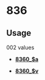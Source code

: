 # 836

## Usage

002 values

-   **[8360\_$a](../../tags/836/8360_a-1.md)**  

-   **[8360\_$v](../../tags/836/8360_v-2.md)**  


